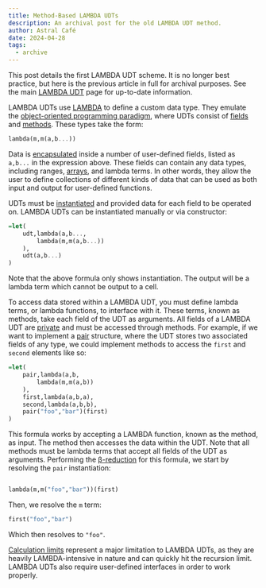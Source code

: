 ```yaml
---
title: Method-Based LAMBDA UDTs
description: An archival post for the old LAMBDA UDT method.
author: Astral Café
date: 2024-04-28
tags:
  - archive
---
```

This post details the first LAMBDA UDT scheme. It is no longer best practice, but here is the previous article in full for archival purposes. See the main [LAMBDA UDT](https://sheets.wiki/lambda-udts/) page for up-to-date information.

LAMBDA UDTs use [LAMBDA](https://sheets.wiki/lambda/) to define a custom data type. They emulate the [object-oriented programming paradigm](https://en.wikipedia.org/wiki/Object-oriented_programming), where UDTs consist of [fields](https://en.wikipedia.org/wiki/Field_(computer_science)) and [methods](https://en.wikipedia.org/wiki/Method_(computer_programming)). These types take the form:

```haskell
lambda(m,m(a,b...))
```

Data is [encapsulated](https://en.wikipedia.org/wiki/Encapsulation_(computer_programming)) inside a number of user-defined fields, listed as `a,b...` in the expression above. These fields can contain any data types, including ranges, [arrays](https://sheets.wiki/arrays/), and lambda terms.
In other words, they allow the user to define collections of different kinds of data that can be used as both input and output for user-defined functions.

UDTs must be [instantiated](https://en.wikipedia.org/wiki/Instance_(computer_science)) and provided data for each field to be operated on. LAMBDA UDTs can be instantiated manually or via constructor:

```haskell
=let(
    udt,lambda(a,b...,
        lambda(m,m(a,b...))
    ),
    udt(a,b...)
)
```

Note that the above formula only shows instantiation. The output will be a lambda term which cannot be output to a cell.

To access data stored within a LAMBDA UDT, you must define lambda terms, or lambda functions, to interface with it. These terms, known as methods, take each field of the UDT as arguments. All fields of a LAMBDA UDT are [private](https://en.wikipedia.org/wiki/Access_modifiers) and must be accessed through methods. For example, if we want to implement a [pair](https://www.geeksforgeeks.org/pair-in-cpp-stl/) structure, where the UDT stores two associated fields of any type, we could implement methods to access the `first` and `second` elements like so:

```haskell
=let(
    pair,lambda(a,b,
        lambda(m,m(a,b))
    ),
    first,lambda(a,b,a),
    second,lambda(a,b,b),
    pair("foo","bar")(first)
)
```

This formula works by accepting a LAMBDA function, known as the method, as input. The method then accesses the data within the UDT. Note that all methods must be lambda terms that accept all fields of the UDT as arguments. Performing the [β-reduction](https://en.wikipedia.org/wiki/Lambda_calculus#%CE%B2-reduction_2) for this formula, we start by resolving the `pair` instantiation:

```haskell

lambda(m,m("foo","bar"))(first)

```

Then, we resolve the `m` term:

```haskell
first("foo","bar")
```

Which then resolves to `"foo"`.

[Calculation limits](https://sheets.wiki/calculation-limits/) represent a major limitation to LAMBDA UDTs, as they are heavily LAMBDA-intensive in nature and can quickly hit the recursion limit. LAMBDA UDTs also require user-defined interfaces in order to work properly.